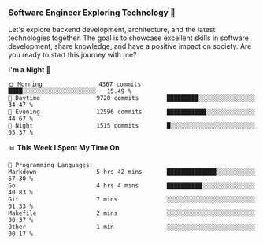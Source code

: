 ### Software Engineer Exploring Technology 🚀 

Let's explore backend development, architecture, and the latest technologies together. The goal is to showcase excellent skills in software development, share knowledge, and have a positive impact on society. Are you ready to start this journey with me?

<!--START_SECTION:waka-->
**I'm a Night 🦉** 

```text
🌞 Morning                4367 commits        ████░░░░░░░░░░░░░░░░░░░░░   15.49 % 
🌆 Daytime                9720 commits        █████████░░░░░░░░░░░░░░░░   34.47 % 
🌃 Evening                12596 commits       ███████████░░░░░░░░░░░░░░   44.67 % 
🌙 Night                  1515 commits        █░░░░░░░░░░░░░░░░░░░░░░░░   05.37 % 
```


📊 **This Week I Spent My Time On** 

```text
💬 Programming Languages: 
Markdown                 5 hrs 42 mins       ██████████████░░░░░░░░░░░   57.30 % 
Go                       4 hrs 4 mins        ██████████░░░░░░░░░░░░░░░   40.83 % 
Git                      7 mins              ░░░░░░░░░░░░░░░░░░░░░░░░░   01.33 % 
Makefile                 2 mins              ░░░░░░░░░░░░░░░░░░░░░░░░░   00.37 % 
Other                    1 min               ░░░░░░░░░░░░░░░░░░░░░░░░░   00.17 % 
```


<!--END_SECTION:waka-->
